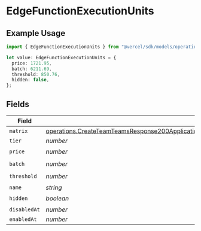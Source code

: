 # EdgeFunctionExecutionUnits

## Example Usage

```typescript
import { EdgeFunctionExecutionUnits } from "@vercel/sdk/models/operations/createteam.js";

let value: EdgeFunctionExecutionUnits = {
  price: 1721.95,
  batch: 6211.69,
  threshold: 850.76,
  hidden: false,
};
```

## Fields

| Field                                                                                                                                                                                                                                                      | Type                                                                                                                                                                                                                                                       | Required                                                                                                                                                                                                                                                   | Description                                                                                                                                                                                                                                                |
| ---------------------------------------------------------------------------------------------------------------------------------------------------------------------------------------------------------------------------------------------------------- | ---------------------------------------------------------------------------------------------------------------------------------------------------------------------------------------------------------------------------------------------------------- | ---------------------------------------------------------------------------------------------------------------------------------------------------------------------------------------------------------------------------------------------------------- | ---------------------------------------------------------------------------------------------------------------------------------------------------------------------------------------------------------------------------------------------------------- |
| `matrix`                                                                                                                                                                                                                                                   | [operations.CreateTeamTeamsResponse200ApplicationJSONResponseBodyBillingInvoiceItemsEdgeFunctionExecutionUnitsMatrix](../../models/operations/createteamteamsresponse200applicationjsonresponsebodybillinginvoiceitemsedgefunctionexecutionunitsmatrix.md) | :heavy_minus_sign:                                                                                                                                                                                                                                         | N/A                                                                                                                                                                                                                                                        |
| `tier`                                                                                                                                                                                                                                                     | *number*                                                                                                                                                                                                                                                   | :heavy_minus_sign:                                                                                                                                                                                                                                         | N/A                                                                                                                                                                                                                                                        |
| `price`                                                                                                                                                                                                                                                    | *number*                                                                                                                                                                                                                                                   | :heavy_check_mark:                                                                                                                                                                                                                                         | N/A                                                                                                                                                                                                                                                        |
| `batch`                                                                                                                                                                                                                                                    | *number*                                                                                                                                                                                                                                                   | :heavy_check_mark:                                                                                                                                                                                                                                         | N/A                                                                                                                                                                                                                                                        |
| `threshold`                                                                                                                                                                                                                                                | *number*                                                                                                                                                                                                                                                   | :heavy_check_mark:                                                                                                                                                                                                                                         | N/A                                                                                                                                                                                                                                                        |
| `name`                                                                                                                                                                                                                                                     | *string*                                                                                                                                                                                                                                                   | :heavy_minus_sign:                                                                                                                                                                                                                                         | N/A                                                                                                                                                                                                                                                        |
| `hidden`                                                                                                                                                                                                                                                   | *boolean*                                                                                                                                                                                                                                                  | :heavy_check_mark:                                                                                                                                                                                                                                         | N/A                                                                                                                                                                                                                                                        |
| `disabledAt`                                                                                                                                                                                                                                               | *number*                                                                                                                                                                                                                                                   | :heavy_minus_sign:                                                                                                                                                                                                                                         | N/A                                                                                                                                                                                                                                                        |
| `enabledAt`                                                                                                                                                                                                                                                | *number*                                                                                                                                                                                                                                                   | :heavy_minus_sign:                                                                                                                                                                                                                                         | N/A                                                                                                                                                                                                                                                        |